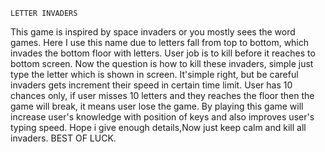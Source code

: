 	LETTER INVADERS

This game is inspired by space invaders or you mostly sees the word games.
Here I use this name due to letters fall from top to bottom, which invades the bottom floor with letters.
User job is to kill before it reaches to bottom screen.
Now the question is how to kill these invaders, simple just type the letter which is shown in screen.
It'simple right, but be careful invaders gets increment their speed in certain time limit.
User has 10 chances only, if user misses 10 letters and they reaches the floor then the game will break, it means user lose the game.
By playing this game will increase user's knowledge with position of keys and also improves user's typing speed.
Hope i give enough details,Now just keep calm and kill all invaders. BEST OF LUCK.
